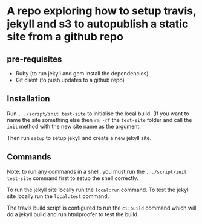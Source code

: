 # A repo exploring how to setup travis, jekyll and s3 to autopublish a static site from a github repo

## pre-requisites

 * Ruby (to run jekyll and gem install the dependencies)
 * Git client (to push updates to a github repo)

## Installation

Run `. ./script/init test-site` to initialise the local build. (If you want to name the site something else then `rm -rf` the `test-site` folder and call the `init` method with the new site name as the argument.

Then run `setup` to setup jekyll and create a new jekyll site.

## Commands

Note: to run any commands in a shell, you must run the `. ./script/init test-site` command first to setup the shell correctly.

To run the jekyll site locally run the `local:run` command.
To test the jekyll site locally run the `local:test` command.

The travis build script is configured to run the `ci:build` command which will do a jekyll build and run htmlproofer to test the build.
